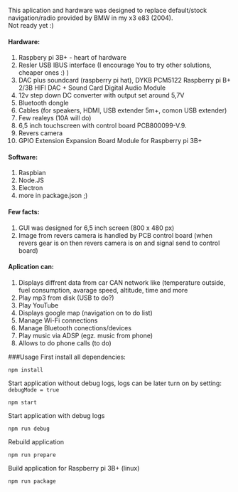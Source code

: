 This aplication and hardware was designed to replace default/stock navigation/radio provided by BMW in my x3 e83 (2004).<br>
Not ready yet :)

<h4>Hardware:</h4>
<ol>
<li>Raspbery pi 3B+ - heart of hardware</li>
<li>Resler USB IBUS interface (I encourage You to try other solutions, cheaper ones :) )</li>
<li>DAC plus soundcard (raspberry pi hat), DYKB PCM5122 Raspberry pi B+ 2/3B HIFI DAC + Sound Card Digital Audio Module</li>
<li>12v step down DC converter with output set around 5,7V</li>
<li>Bluetooth dongle</li>
<li>Cables (for speakers, HDMI, USB extender 5m+, comon USB extender)</li>
<li>Few realeys (10A will do)</li>
<li>6,5 inch touchscreen with control board PCB800099-V.9.</li>
<li>Revers camera</li>
<li>GPIO Extension Expansion Board Module for Raspberry pi 3B+</li>
</ol>

<h4>Software:</h4>
<ol>
<li>Raspbian</li>
<li>Node.JS</li>
<li>Electron</li>
<li>more in package.json ;)</li>
</ol>

<h4>Few facts:</h4>
<ol>
<li>GUI was designed for 6,5 inch screen (800 x 480 px)</li>
<li>Image from revers camera is handled by PCB control board (when revers gear is on then revers camera is on and signal send to control board)</li>
</ol> 

<h4>Aplication can:</h4>
<ol>
  <li>Displays diffrent data from car CAN network like (temperature outside, fuel consumption, avarage speed, altitude, time and more</li>
  <li>Play mp3 from disk (USB to do?)</li>
  <li>Play YouTube</li>
  <li>Displays google map (navigation on to do list)</li>
  <li>Manage Wi-Fi connections</li>
  <li>Manage Bluetooth conections/devices</li>
  <li>Play music via ADSP (egz. music from phone)</li>
  <li>Allows to do phone calls (to do)</li>
  </ol>
  
###Usage
First install all dependencies:
```
npm install
```

Start application without debug logs, logs can be later turn on by setting: `debugMode = true`
```
npm start
```

Start application with debug logs
```
npm run debug
```

Rebuild application
```
npm run prepare
```

Build application for Raspberry pi 3B+ (linux)
```
npm run package
```

